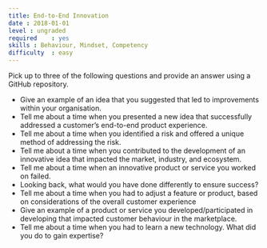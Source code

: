 ```yaml
---
title: End-to-End Innovation
date : 2018-01-01
level : ungraded
required    : yes
skills : Behaviour, Mindset, Competency
difficulty  : easy
---
```

Pick up to three of the following questions and provide an answer using a GitHub repository.

- Give an example of an idea that you suggested that led to improvements within your organisation.
- Tell me about a time when you presented a new idea that successfully addressed a customer’s end-to-end product experience.
- Tell me about a time when you identified a risk and offered a unique method of addressing the risk.
- Tell me about a time when you contributed to the development of an innovative idea that impacted the market, industry, and ecosystem.
- Tell me about a time when an innovative product or service you worked on failed.
 - Looking back, what would you have done differently to ensure success?
- Tell me about a time when you had to adjust a feature or product, based on considerations of the overall customer experience
- Give an example of a product or service you developed/participated in developing that impacted customer behaviour in the marketplace.
- Tell me about a time when you had to learn a new technology. What did you do to gain expertise?

